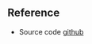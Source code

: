 ## Reference
- Source code [github](https://github.com/wagnerhsu/packt-Visual-Studio-2019-Tricks-and-Techniques.git)